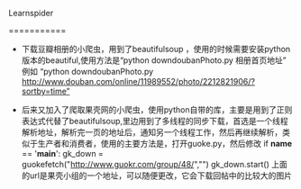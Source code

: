 Learnspider

===========

+  下载豆瓣相册的小爬虫，用到了beautifulsoup ，使用的时候需要安装python版本的beautiful,使用方法是“python downdoubanPhoto.py 相册首页地址” 例如 “python  downdoubanPhoto.py  http://www.douban.com/online/11989552/photo/2212821906/?sortby=time”

+  后来又加入了爬取果壳网的小爬虫，使用python自带的库，主要是用到了正则表达式代替了beautifulsoup,里边用到了多线程的同步下载，首选是一个线程解析地址，解析完一页的地址后，通知另一个线程工作，然后再继续解析，类似于生产者和消费者，使用的主要方法是，打开guoke.py，然后修改 if __name__ == '__main__':
	gk_down = guokefetch("http://www.guokr.com/group/48/","")
	gk_down.start()
	上面的url是果壳小组的一个地址，可以随便更改，它会下载回帖中的比较大的图片
